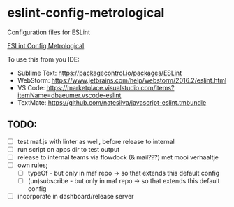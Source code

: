 # eslint-config-metrological
Configuration files for ESLint

[ESLint Config Metrological](git.io/eslint-config-metrological "ESLint Config Metrological")

To use this from you IDE:
- Sublime Text: https://packagecontrol.io/packages/ESLint
- WebStorm: https://www.jetbrains.com/help/webstorm/2016.2/eslint.html
- VS Code: https://marketplace.visualstudio.com/items?itemName=dbaeumer.vscode-eslint
- TextMate: https://github.com/natesilva/javascript-eslint.tmbundle

## TODO:
- [ ] test maf.js with linter as well, before release to internal
- [ ] run script on apps dir to test output
- [ ] release to internal teams via flowdock (& mail???) met mooi verhaaltje
- [ ] own rules;
  - [ ] typeOf - but only in maf repo -> so that extends this default config
  - [ ] (un)subscribe - but only in maf repo -> so that extends this default config
- [ ] incorporate in dashboard/release server
